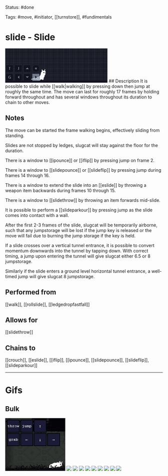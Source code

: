 Status: #done

Tags: #move, #initiator, [[turnstore]], #fundimentals

# slide - Slide
<img src=https://raw.githubusercontent.com/LauraHannah44/Rain-World-Movement/main/Files/slide_header.gif>
## Description
It is possible to slide while [[walk|walking]] by pressing down then jump at roughly the same time. The move can last for roughly 17 frames by holding forward throughout and has several windows throughout its duration to chain to other moves.

## Notes
The move can be started the frame walking begins, effectively sliding from standing.

Slides are not stopped by ledges, slugcat will stay against the floor for the duration.

There is a window to [[ipounce]] or [[iflip]] by pressing jump on frame 2.

There is a window to [[slidepounce]] or [[slideflip]] by pressing jump during frames 14 through 16.

There is a window to extend the slide into an [[eslide]] by throwing a weapon item backwards during frames 10 through 15.

There is a window to [[slidethrow]] by throwing an item forwards mid-slide.

It is possible to perform a [[slideparkour]] by pressing jump as the slide comes into contact with a wall.

After the first 2-3 frames of the slide, slugcat will be temporarily airborne, such that any jumpstorage will be lost if the jump key is released or the move will fail due to burning the jump storage if the key is held.

If a slide crosses over a vertical tunnel entrance, it is possible to convert momentum downwards into the tunnel by tapping down. With correct timing, a jump upon entering the tunnel will give slugcat either 6.5 or 8 jumpstorage.

Similarly if the slide enters a ground level horizontal tunnel entrance, a well-timed jump will give slugcat 8 jumpstorage.

## Performed from
[[walk]], [[rollslide]], [[ledgedropfastfall]]

## Allows for
[[slidethrow]]

## Chains to
[[crouch]], [[eslide]], [[iflip]], [[ipounce]], [[slidepounce]], [[slideflip]], [[slideparkour]]

___
# Gifs
## Bulk
<img src=https://raw.githubusercontent.com/LauraHannah44/Rain-World-Movement/main/Files/slide_0.gif>
<img src=https://raw.githubusercontent.com/LauraHannah44/Rain-World-Movement/main/Files/slide_1.gif>
<img src=https://raw.githubusercontent.com/LauraHannah44/Rain-World-Movement/main/Files/slide_2.gif>
<img src=https://raw.githubusercontent.com/LauraHannah44/Rain-World-Movement/main/Files/slide_3.gif>
<img src=https://raw.githubusercontent.com/LauraHannah44/Rain-World-Movement/main/Files/slide_4.gif>
<img src=https://raw.githubusercontent.com/LauraHannah44/Rain-World-Movement/main/Files/slide_5.gif>
<img src=https://raw.githubusercontent.com/LauraHannah44/Rain-World-Movement/main/Files/slide_6.gif>
<img src=https://raw.githubusercontent.com/LauraHannah44/Rain-World-Movement/main/Files/slide_7.gif>
<img src=https://raw.githubusercontent.com/LauraHannah44/Rain-World-Movement/main/Files/slide_8.gif>
<img src=https://raw.githubusercontent.com/LauraHannah44/Rain-World-Movement/main/Files/slide_9.gif>